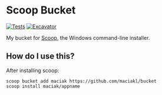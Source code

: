 # Scoop Bucket

<!-- Uncomment the following line after replacing placeholders -->
[![Tests](https://github.com/maciakl/bucket/actions/workflows/ci.yml/badge.svg)](https://github.com/maciakl/bucket/actions/workflows/ci.yml) [![Excavator](https://github.com/maciakl/bucket/actions/workflows/excavator.yml/badge.svg)](https://github.com/maciakl/bucket/actions/workflows/excavator.yml)

My bucket for [Scoop](https://scoop.sh), the Windows command-line installer.

## How do I use this?

After installing scoop:

```pwsh
scoop bucket add maciak https://github.com/maciakl/bucket
scoop install maciak/appname
```

